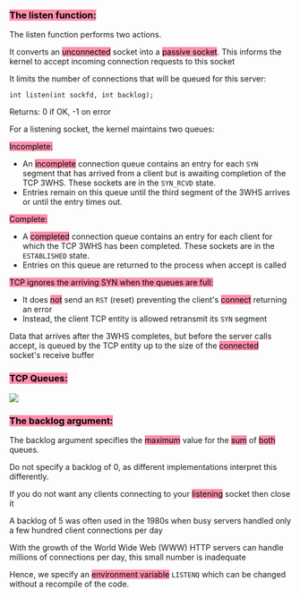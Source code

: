 ### <mark style="background: #FF5582A6;">The listen function:</mark>

The listen function performs two actions.

It converts an <mark style="background: #FF5582A6;">unconnected</mark> socket into a <mark style="background: #FF5582A6;">passive socket</mark>. This informs the kernel to accept incoming connection requests to this socket

It limits the number of connections that will be queued for this server:

``int listen(int sockfd, int backlog);``

Returns: 0 if OK, -1 on error

For a listening socket, the kernel maintains two
queues:

<mark style="background: #FF5582A6;">Incomplete:</mark>
- An <mark style="background: #FF5582A6;">incomplete</mark> connection queue contains an entry for each ``SYN`` segment that has arrived from a client but is awaiting completion of the TCP 3WHS. These sockets are in the ``SYN_RCVD`` state.
- Entries remain on this queue until the third segment of the 3WHS arrives or until the entry times out.

<mark style="background: #FF5582A6;">Complete:</mark>
- A <mark style="background: #FF5582A6;">completed</mark> connection queue contains an entry for each client for which the TCP 3WHS has been completed. These sockets are in the ``ESTABLISHED`` state.
- Entries on this queue are returned to the process when accept is called

<mark style="background: #FF5582A6;">TCP ignores the arriving SYN when the queues are full:</mark>
- It does <mark style="background: #FF5582A6;">not</mark> send an ``RST`` (reset) preventing the client's <mark style="background: #FF5582A6;">connect</mark> returning an error
- Instead, the client TCP entity is allowed retransmit its ``SYN`` segment

Data that arrives after the 3WHS completes, but before the server calls accept, is queued by the TCP entity up to the size of the <mark style="background: #FF5582A6;">connected</mark> socket's receive buffer

### <mark style="background: #FF5582A6;">TCP Queues:</mark>

![](https://i.imgur.com/ay0sN7A.png)

### <mark style="background: #FF5582A6;">The backlog argument:</mark>

The backlog argument specifies the <mark style="background: #FF5582A6;">maximum</mark> value for the <mark style="background: #FF5582A6;">sum</mark> of <mark style="background: #FF5582A6;">both</mark> queues. 

Do not specify a backlog of 0, as different implementations interpret this differently.

If you do not want any clients connecting to your <mark style="background: #FF5582A6;">listening</mark> socket then close it

A backlog of 5 was often used in the 1980s when busy servers handled only a few hundred client connections per day

With the growth of the World Wide Web (WWW) HTTP servers can handle millions of connections per day, this small number is inadequate

Hence, we specify an <mark style="background: #FF5582A6;">environment variable</mark> ``LISTENQ`` which can be changed without a recompile of the code.